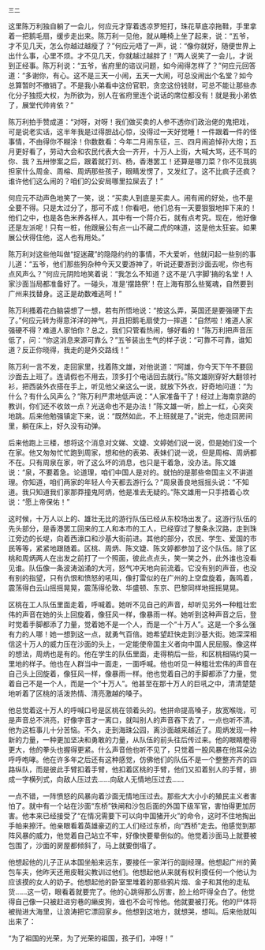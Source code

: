     三二 

   这里陈万利独自躺了一会儿，何应元才穿着透凉罗短打，珠花草底凉拖鞋，手里拿着一把鹅毛扇，缓步走出来。陈万利一见他，就从睡椅上坐了起来，说：“五爷，才不见几天，怎么你越过越瘦了？”何应元唔了一声，说：“像你就好，随便世界上出什么事，心里不烦。才不见几天，你就越过越胖了！”两人说笑了一会儿，才说到正经事。陈万利说：“五爷，省府里的谘议问题，如今闹得怎样了？”何应元回答道：“多谢你，有心。这不是三天一小闹，五天一大闹，可总没闹出个名堂？如今总算暂时不撤销了。不是我小弟看中这份官职，贪恋这份钱财，可总不能让那些赤化分子独揽大权，为所欲为，别人在省府里连个说话的席位都没有！就是我小弟依了，展堂代帅肯依？”

   陈万利拍手赞成道：“对呀，对呀！我们做买卖的人参不透你们政治佬的鬼把戏，可是说老实话，这半年我是过得胆战心惊，没得过一天好觉睡！一件跟着一件的怪事情，不由得你不糊涂！你数数看：今年二月闹东征，三、四月闹追悼孙大炮；五月更好看了，劳动大会和农民代表大会一齐开，十万人上街，大喊大骂，还不骂的你、我？五卅惨案之后，跟着就打刘、杨，香港罢工！还算是哪刀菜？你不见我挑担家什么周金、周榕、周炳那些孩子，眼睛发愣了，又发红了。这不比疯子还疯？谁许他们这么闹的？咱们的公安局哪里拉屎去了！”

   何应元不动声色地笑了一笑，说：“买卖人到底是买卖人。闹有闹的好处，也不是全要不得。只是太过分了，那可不成！你看吧，他们总有一天要狠狠地摔下来的！他们之中，也是各色米养各样人，其中有一个蒋介石，就有点考究。现在，他好像还是左派呢！只有一桩，他跟展公有点一山不藏二虎的味道，这是他太狂妄。如果展公伏得住他，这人也有用处。”

   陈万利对这些他叫做“捉迷藏”的隐隐约约的事情，不大爱听，他就问起一些别的事儿道：“五爷，他们那些狗杂种今天又要游神了，听说还要游到沙面去呢，你也有点风声么？”何应元阴险地笑着说：“我怎么不知道？这不是‘八字脚’搞的名堂！人家沙面当局都准备好了。一碰头，准是‘摆路祭’！在上海有那么些冤魂，自然要到广州来找替身。这正是劫数难逃呵！”

   陈万利搔着花白脑袋想了一想，若有所悟地说：“按这么弄，英国还是要强硬下去了。”何应元转为得意洋洋的神气，并且把鹅毛扇使力一摔道：“自然啦！难道人家强硬不得？难道人家怕你？总之，我们只管看热闹，够好看的！”陈万利把声音压低了，问：“你这消息来源可靠么？”五爷装出生气的样子说：“可靠不可靠，谁知道？反正你晓得，我走的是外交路线！”

   陈万利一言不发，走回家里，找着陈文雄，对他说道：“阿雄，你今天下午不要回沙面去上班了。连请假也不用去，顶多打个电话回去就行。”陈文雄刚穿好大翻领衬衫，把西装外衣搭在手上，听见他父亲这么一说，就放下外衣，好奇地问道：“为什么？有什么风声么？”陈万利严肃地低声说：“人家准备干了！经过上海南京路的教训，你们还不收敛一点？光送命也不是办法！”陈文雄一听，脸上一红，心突突地跳。后来他勉强镇定下来，说：“既然如此，不上班就是了。”说完，他走回房间里，躺在床上，好久没有动弹。

   后来他跑上三楼，想将这个消息对文娣、文婕、文婷她们说一说，但是她们没一个在家。他又匆匆忙忙跑到周家，想和他的表弟、表妹们说一说，但是周榕、周炳都不在。只有周泉在家，听了这么坏的消息，也只是干着急，没办法。陈文雄说：“泉，不要着急。论道理，咱们中国人是对的。就怕的是那些帝国主义不讲道理。你知道，咱们两家的年轻人今天都去游行么？”周泉善良地摇摇头说：“不知道。我只知道我们家那莽撞鬼阿炳，他是准去无疑的。”陈文雄用一只手捂着心坎说：“愿上帝保佑！”

   这时候，十万人以上的、雄壮无比的游行队伍已经从东校场出发了。这游行队伍的先头部分，是香港罢工回来的工人和本市的工人，已经穿过了整条永汉路，走到珠江旁边的长堤，向着西濠口和沙基大街前进。其他的部分，农民、学生、爱国的市民等等，紧紧地跟随着。区桃、周炳、陈文婕、陈文婷都参加了这个队伍。除了区桃和周炳两人在出发之前打了一个照面，彼此点点头，笑一笑之外，此外谁也没看见谁。队伍像一条波涛汹涌的大河，怒气冲天地向前流着。它没有别的声音，也没有别的指望，只有仇恨和愤怒的吼叫，像打雷似的在广州的上空盘旋着，轰鸣着，震荡得白云山摇摇晃晃，震荡得伦敦、华盛顿、东京、巴黎同样地摇摇晃晃。

   区桃在工人队伍里面走着，呼喊着。她听不见自己的声音，却听见另外一种粗壮宏伟的声音在她的头上回旋着，像狂风一样，像暴雨一样。她听到这种声音之后，登时觉着手脚都添了力量，觉着她不是一个人，而是一个“十万人”。这是一个多么强有力的人哪！她一想到这一点，就勇气百倍。她希望赶快走到沙基大街。她深深相信这十万人的威力压在沙面的头上，一定能使帝国主义者向中国人民屈服。像这样的想法，周炳也是有的。他在学生的队伍里面，走得稍后一些，和区桃相隔约莫一里地的样子。他也在人群当中一面走，一面呼喊。他也听见一种粗壮宏伟的声音在自己头上回旋着，像狂风一样，像暴雨一样。他也觉着自己的手脚都添了力量，觉着自己不是一个人，而是一个“十万人”。他甚至在那十万人的巨吼之中，清清楚楚地听着了区桃的活泼热情、清亮激越的嗓子。

   他总觉着这十万人的呼喊口号是区桃在领着头的。他拼命提高嗓子，放宽喉咙，可是声音总不洪亮，好像字音才一离口，就叫别人的声音吞下去了，一点也听不清。他为这桩事儿十分苦恼。不久，走到海珠公园，离沙面越来越近了。周炳发现一种新的力量，一种更加坚决和勇敢的力量，从队伍的前头往后传过来。他的眼睛瞪得更大，他的拳头也握得更紧。什么声音他也听不见了，只觉着一股风暴在他耳朵边呼呼咆哮。他在许多年之后还有这种感觉，仿佛他们的队伍不是一个整整齐齐的四路纵队，而是彼此手臂扣着手臂，他扣着区桃的手臂，他们又扣着别人的手臂，排成一字横列式，向敌人压过去……向敌人无情地压过去……

   一点不错，一阵愤怒的风暴向着沙面无情地压过去。那些大大小小的殖民主义者害怕了。就中有一个站在沙面“东桥”铁闸和沙包后面的外国下级军官，害怕得更加厉害。他本来已经接受了“在情况需要下可以向中国猪开火”的命令，这时不住地掏出手帕来擦汗。他亲眼看着英雄豪迈的工人们经过东桥，向“西桥”走去。他感觉到那阵风暴的威力，他觉着自己站立不牢，好像快要晕倒似的。他觉着沙面马上就要被包围了，沙面的房屋都倾斜了，马上就要倒塌了。

   他想起他的儿子正从本国坐船来远东，要接任一家洋行的副经理。他想起广州的黄包车夫，他昨天还用皮鞋尖教训过他们。他想起他从来就有权利摸任何一个他认为应该摸的女人的奶子。他想起他的卧室里堆着的那些鸦片烟、金子和其他的走私货……这一切，眼看着就要完了。他的心跳得那么厉害，脸上给吓得全白了。他觉得自己像一只被赶进穷巷的癞皮狗，谁也不会可怜他。他就要被打死。他的尸体将被抛进大海里，让浪涛把它漂回家乡。他想到这地方，就想哭，想叫。后来他就叫出来了：

   “为了祖国的光荣，为了光荣的祖国，孩子们，冲呀！”

